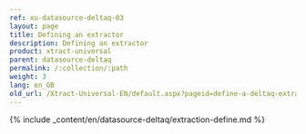 ```yaml
---
ref: xu-datasource-deltaq-03
layout: page
title: Defining an extractor
description: Defining an extractor
product: xtract-universal
parent: datasource-deltaq
permalink: /:collection/:path
weight: 3
lang: en_GB
old_url: /Xtract-Universal-EN/default.aspx?pageid=define-a-deltaq-extraction
---
```

{% include _content/en/datasource-deltaq/extraction-define.md %}
